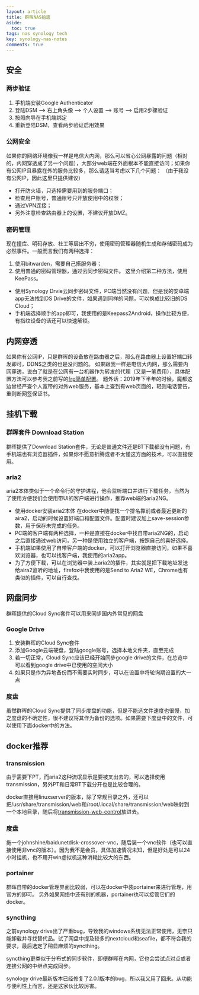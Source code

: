 ```yaml
---
layout: article
title: 群晖NAS拾遗
aside:
  toc: true
tags: nas synology tech
key: synology-nas-notes
comments: true
---
```


## 安全

### 两步验证

1. 手机端安装Google Authenticator
2. 登陆DSM –> 右上角头像 –> 个人设置 –> 账号 –> 启用2步骤验证
3. 按照向导在手机端绑定
4. 重新登陆DSM，查看两步验证启用效果

### 公网安全

如果你的网络环境像我一样是电信大内网，那么可以省心公网暴露的问题（相对的，内网穿透成了另一个问题），大部分web端在外面根本不能直接访问；如果你有公网IP且暴露在外的服务比较多，那么请适当考虑以下几个问题：
（由于我没有公网IP，因此这里只提供建议）

- 打开防火墙，只选择需要用到的服务端口；
- 检查用户账号，普通账号只开放使用中的权限；
- 通过VPN连接；
- 另外注意检查路由器上的设置，不建议开放DMZ。

### 密码管理

现在撞库、明码存放、社工等层出不穷，使用密码管理器随机生成和存储密码成为必然事件。一般而言我们有两种选择：
1. 使用bitwarden，需要自己搭服务器；
2. 使用普通的密码管理器，通过云同步密码文件。
这里介绍第二种方法，使用KeePass。

- 使用Synology Drvie云同步密码文件，PC端当然没有问题，但是我的安卓端app无法找到DS Drive的文件，如果遇到同样的问题，可以换成比较旧的DS Cloud；
- 手机端选择顺手的app即可，我使用的是Keepass2Android，操作比较方便，有指纹设备的话还可以快速解锁。

## 内网穿透

如果你有公网IP，只是群晖的设备放在路由器之后，那么在路由器上设置好端口转发即可，DDNS之类的也是没问题的。
如果跟我一样是电信大内网，那么需要内网穿透，说白了就是在公网有一台机器作为转发的代理（又是一笔费用），具体配置方法可以参考我之前写的[frp简单配置](https://pfermat.github.io/2019/12/16/frp-conf.html)。
题外话：2019年下半年的时候，魔都这边曾经严查个人宽带的对外web服务，基本上查到有web页面的，轻则电话警告，重则断网签保证书。

## 挂机下载

### 群晖套件 Download Station

群晖提供了Download Station套件，无论是普通文件还是BT下载都没有问题，有手机端也有浏览器插件，如果你不愿意折腾或者不太懂这方面的技术，可以直接使用。

### aria2

aria2本体类似于一个命令行的守护进程，他会监听端口并进行下载任务，当然为了使用方便我们会使用带UI的客户端进行操作，推荐web端的aria2NG。

- 使用docker安装aria2本体
在docker中随便找一个排名靠前或者最近更新的aira2，启动的时候设置好端口和配置文件。配置时建议加上save-session参数，用于保存未完成的任务。
- PC端的客户端有两种选择，一种是直接在docker中找自带aria2NG的，启动之后直接通过web访问，另一种是使用独立的客户端，按照自己的喜好选择。
- 手机端如果使用了自带客户端的docker，可以打开浏览器直接访问，如果不喜欢浏览器，也可以找客户端，我使用的aria2app。
- 为了方便下载，可以在浏览器中装上aria2的插件，其实就是把下载地址发送给aira2监听的地址，firefox中我使用的是Send to Aria2 WE，Chrome也有类似的插件，可以自行查找。

## 网盘同步

群晖提供的Cloud Sync套件可以用来同步国内外常见的网盘

### Google Drive

1. 安装群晖的Cloud Sync套件
2. 添加Google云端硬盘，登陆google账号，选择本地文件夹，直至完成
3. 若一切正常，Cloud Sync应该已经开始同步google drive的文件，在总览中可以看到google drive中已使用的空间大小
4. 如果只是作为异地备份而不需要实时同步，可以在设置中将轮询期设置的大一点

### 度盘

虽然群晖的Cloud Sync提供了同步度盘的功能，但是不能选文件速度也很慢，加之度盘的不确定性，很不建议将其作为备份的选项。如果需要下度盘中的文件，可以使用下面docker中的方法。

## docker推荐

### transmission

由于需要下PT，而aria2这种流氓显示是要被叉出去的，可以选择使用transmission，另外PT和日常BT下载分开也是比较合理的。

docker直接用linuxserver的版本，除了常规目录之外，还可以把/usr/share/transmission/web和/root/.local/share/transmission/web映射到一个本地目录，随后将[transmission-web-control](https://github.com/ronggang/transmission-web-control)放进去。

### 度盘

拖一个johnshine/baidunetdisk-crossover-vnc，随后装一个vnc软件（也可以直接使用非vnc的版本）。因为我不是会员，具体加速情况未知，但是好处是可以24小时挂机，也不用开win虚拟机这种消耗比较大的东西。

### portainer

群晖自带的docker管理界面比较弱，可以在docker中装portainer来进行管理，用官方的即可。
另外如果网络中还有别的机器，portainer也可以接管它们的docker。

### syncthing

之前synology drive出了严重bug，导致我的windows系统无法正常使用，无奈只能卸载并寻找替代品。试了网盘中提及较多的nextcloud和seafile，都不符合我的要求，最后选定了稍显麻烦的syncthing。

syncthing更类似于分布式的同步软件，即便群晖在内网，它也会尝试点对点或者连接公网的中继点完成同步。

synology drive最新版本已经修复了2.0.1版本的bug，所以我又用了回来。从功能与便利性上而言，还是这家伙比较厉害。
